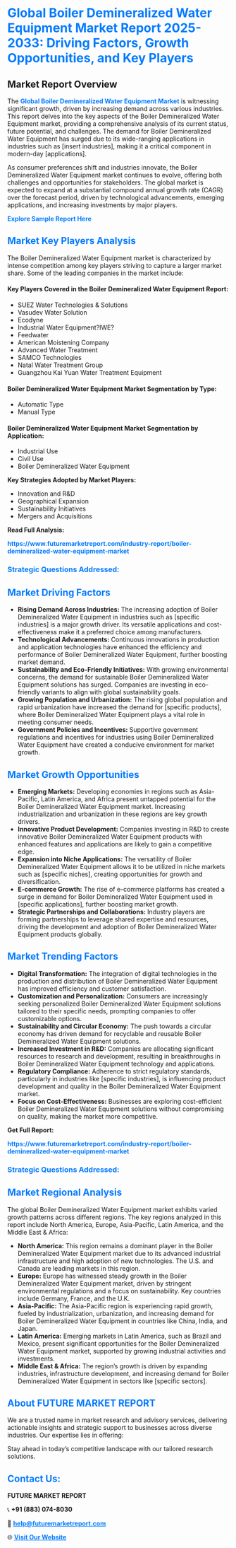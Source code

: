 <h1 style="color: #007BFF;">Global Boiler Demineralized Water Equipment Market Report 2025-2033: Driving Factors, Growth Opportunities, and Key Players</h1>

<section id="overview">
<h2>Market Report Overview</h2>
<p>The <a href="https://www.futuremarketreport.com/industry-report/boiler-demineralized-water-equipment-market" style="color: #007BFF; text-decoration: none;"><strong>Global Boiler Demineralized Water Equipment Market</strong></a> is witnessing significant growth, driven by increasing demand across various industries. This report delves into the key aspects of the Boiler Demineralized Water Equipment market, providing a comprehensive analysis of its current status, future potential, and challenges. The demand for Boiler Demineralized Water Equipment has surged due to its wide-ranging applications in industries such as [insert industries], making it a critical component in modern-day [applications].</p>
<p>As consumer preferences shift and industries innovate, the Boiler Demineralized Water Equipment market continues to evolve, offering both challenges and opportunities for stakeholders. The global market is expected to expand at a substantial compound annual growth rate (CAGR) over the forecast period, driven by technological advancements, emerging applications, and increasing investments by major players.</p>
</section>

<section id="overview">
<p><a href="https://www.futuremarketreport.com/request-sample/reportId=128311" style="color: #007BFF; text-decoration: none;"><strong>Explore Sample Report Here</strong></a></p>
</section>

<section id="key-players">
<h2 style="color: #007BFF;">Market Key Players Analysis</h2>
<p>The Boiler Demineralized Water Equipment market is characterized by intense competition among key players striving to capture a larger market share. Some of the leading companies in the market include:</p>
<h4>Key Players Covered in the Boiler Demineralized Water Equipment Report:</h4>
<ul><li>SUEZ Water Technologies &amp; Solutions</li><li>Vasudev Water Solution</li><li>Ecodyne</li><li>Industrial Water Equipment?IWE?</li><li>Feedwater</li><li>American Moistening Company</li><li>Advanced Water Treatment</li><li>SAMCO Technologies</li><li>Natal Water Treatment Group</li><li>Guangzhou Kai Yuan Water Treatment Equipment</li></ul>
<h4>Boiler Demineralized Water Equipment Market Segmentation by Type:</h4>
<ul><li>Automatic Type</li><li>Manual Type</li></ul>

<h4>Boiler Demineralized Water Equipment Market Segmentation by Application:</h4>
<ul><li>Industrial Use</li><li>Civil Use</li><li>Boiler Demineralized Water Equipment</li></ul>
<p><strong>Key Strategies Adopted by Market Players:</strong></p>
<ul>
<li>Innovation and R&D</li>
<li>Geographical Expansion</li>
<li>Sustainability Initiatives</li>
<li>Mergers and Acquisitions</li>
</ul>
</section>

<section>
<p><strong>Read Full Analysis: </strong></p><a href="https://www.futuremarketreport.com/industry-report/boiler-demineralized-water-equipment-market" style="color: #007BFF; text-decoration: none;"><strong>https://www.futuremarketreport.com/industry-report/boiler-demineralized-water-equipment-market</strong></a>
<h3 style="color: #007BFF;">Strategic Questions Addressed:</h3>
</section>

<section id="driving-factors">
<h2 style="color: #007BFF;">Market Driving Factors</h2>
<ul>
<li><strong>Rising Demand Across Industries:</strong> The increasing adoption of Boiler Demineralized Water Equipment in industries such as [specific industries] is a major growth driver. Its versatile applications and cost-effectiveness make it a preferred choice among manufacturers.</li>
<li><strong>Technological Advancements:</strong> Continuous innovations in production and application technologies have enhanced the efficiency and performance of Boiler Demineralized Water Equipment, further boosting market demand.</li>
<li><strong>Sustainability and Eco-Friendly Initiatives:</strong> With growing environmental concerns, the demand for sustainable Boiler Demineralized Water Equipment solutions has surged. Companies are investing in eco-friendly variants to align with global sustainability goals.</li>
<li><strong>Growing Population and Urbanization:</strong> The rising global population and rapid urbanization have increased the demand for [specific products], where Boiler Demineralized Water Equipment plays a vital role in meeting consumer needs.</li>
<li><strong>Government Policies and Incentives:</strong> Supportive government regulations and incentives for industries using Boiler Demineralized Water Equipment have created a conducive environment for market growth.</li>
</ul>
</section>

<section id="growth-opportunities">
<h2 style="color: #007BFF;">Market Growth Opportunities</h2>
<ul>
<li><strong>Emerging Markets:</strong> Developing economies in regions such as Asia-Pacific, Latin America, and Africa present untapped potential for the Boiler Demineralized Water Equipment market. Increasing industrialization and urbanization in these regions are key growth drivers.</li>
<li><strong>Innovative Product Development:</strong> Companies investing in R&D to create innovative Boiler Demineralized Water Equipment products with enhanced features and applications are likely to gain a competitive edge.</li>
<li><strong>Expansion into Niche Applications:</strong> The versatility of Boiler Demineralized Water Equipment allows it to be utilized in niche markets such as [specific niches], creating opportunities for growth and diversification.</li>
<li><strong>E-commerce Growth:</strong> The rise of e-commerce platforms has created a surge in demand for Boiler Demineralized Water Equipment used in [specific applications], further boosting market growth.</li>
<li><strong>Strategic Partnerships and Collaborations:</strong> Industry players are forming partnerships to leverage shared expertise and resources, driving the development and adoption of Boiler Demineralized Water Equipment products globally.</li>
</ul>
</section>

<section id="trending-factors">
<h2 style="color: #007BFF;">Market Trending Factors</h2>
<ul>
<li><strong>Digital Transformation:</strong> The integration of digital technologies in the production and distribution of Boiler Demineralized Water Equipment has improved efficiency and customer satisfaction.</li>
<li><strong>Customization and Personalization:</strong> Consumers are increasingly seeking personalized Boiler Demineralized Water Equipment solutions tailored to their specific needs, prompting companies to offer customizable options.</li>
<li><strong>Sustainability and Circular Economy:</strong> The push towards a circular economy has driven demand for recyclable and reusable Boiler Demineralized Water Equipment solutions.</li>
<li><strong>Increased Investment in R&D:</strong> Companies are allocating significant resources to research and development, resulting in breakthroughs in Boiler Demineralized Water Equipment technology and applications.</li>
<li><strong>Regulatory Compliance:</strong> Adherence to strict regulatory standards, particularly in industries like [specific industries], is influencing product development and quality in the Boiler Demineralized Water Equipment market.</li>
<li><strong>Focus on Cost-Effectiveness:</strong> Businesses are exploring cost-efficient Boiler Demineralized Water Equipment solutions without compromising on quality, making the market more competitive.</li>
</ul>
</section>

<section>
<p><strong>Get Full Report: </strong></p><a href="https://www.futuremarketreport.com/industry-report/boiler-demineralized-water-equipment-market" style="color: #007BFF; text-decoration: none;"><strong>https://www.futuremarketreport.com/industry-report/boiler-demineralized-water-equipment-market</strong></a>
<h3 style="color: #007BFF;">Strategic Questions Addressed:</h3>
</section>


<section id="regional-analysis">
<h2 style="color: #007BFF;">Market Regional Analysis</h2>
<p>The global Boiler Demineralized Water Equipment market exhibits varied growth patterns across different regions. The key regions analyzed in this report include North America, Europe, Asia-Pacific, Latin America, and the Middle East & Africa:</p>
<ul>
<li><strong>North America:</strong> This region remains a dominant player in the Boiler Demineralized Water Equipment market due to its advanced industrial infrastructure and high adoption of new technologies. The U.S. and Canada are leading markets in this region.</li>
<li><strong>Europe:</strong> Europe has witnessed steady growth in the Boiler Demineralized Water Equipment market, driven by stringent environmental regulations and a focus on sustainability. Key countries include Germany, France, and the U.K.</li>
<li><strong>Asia-Pacific:</strong> The Asia-Pacific region is experiencing rapid growth, fueled by industrialization, urbanization, and increasing demand for Boiler Demineralized Water Equipment in countries like China, India, and Japan.</li>
<li><strong>Latin America:</strong> Emerging markets in Latin America, such as Brazil and Mexico, present significant opportunities for the Boiler Demineralized Water Equipment market, supported by growing industrial activities and investments.</li>
<li><strong>Middle East & Africa:</strong> The region’s growth is driven by expanding industries, infrastructure development, and increasing demand for Boiler Demineralized Water Equipment in sectors like [specific sectors].</li>
</ul>
</section>

<footer>
<h2 style="color: #007BFF;">About FUTURE MARKET REPORT</h2>
<p>We are a trusted name in market research and advisory services, delivering actionable insights and strategic support to businesses across diverse industries. Our expertise lies in offering:</p>

<p>Stay ahead in today’s competitive landscape with our tailored research solutions.</p>

<h2 style="color: #007BFF;">Contact Us:</h2>
<p><strong>FUTURE MARKET REPORT</strong></p>
<p>📞 <strong>+91 (883) 074-8030</strong></p>
<p>📧 <strong><a href="mailto:help@futuremarketreport.com" style="color: #007BFF;">help@futuremarketreport.com</a></strong></p>
<p>🌐 <strong><a href="https://www.futuremarketreport.com/" style="color: #007BFF;">Visit Our Website</a></strong></p>
</footer>